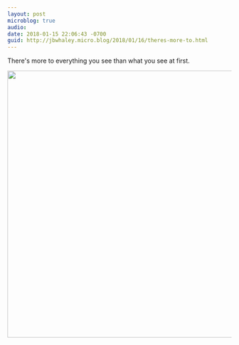```yaml
---
layout: post
microblog: true
audio: 
date: 2018-01-15 22:06:43 -0700
guid: http://jbwhaley.micro.blog/2018/01/16/theres-more-to.html
---
```

There's more to everything you see than what you see at first.

<img src="http://www.jarrodwhaley.com/uploads/2018/e937fc66bc.jpg" width="600" height="599" />

